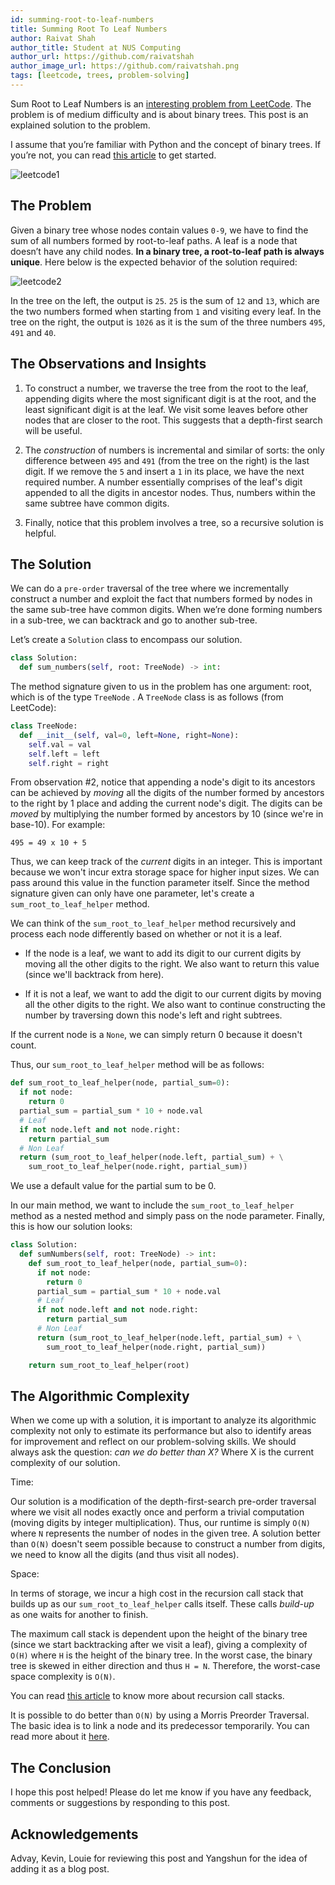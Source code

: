 ```yaml
---
id: summing-root-to-leaf-numbers
title: Summing Root To Leaf Numbers
author: Raivat Shah
author_title: Student at NUS Computing
author_url: https://github.com/raivatshah
author_image_url: https://github.com/raivatshah.png
tags: [leetcode, trees, problem-solving]
---
```


Sum Root to Leaf Numbers is an [interesting problem from LeetCode](https://leetcode.com/problems/sum-root-to-leaf-numbers/). The problem is of medium difficulty and is about binary trees. This post is an explained solution to the problem.

I assume that you’re familiar with Python and the concept of binary trees. If you’re not, you can read [this article](https://www.tutorialspoint.com/python_data_structure/python_binary_tree.htm) to get started.

<!--truncate-->

![leetcode1](https://user-images.githubusercontent.com/29497717/82636662-b01b4b80-9c35-11ea-9ffa-e84b1e13c599.jpeg)

## The Problem

Given a binary tree whose nodes contain values `0-9`, we have to find the sum of all numbers formed by root-to-leaf paths. A leaf is a node that doesn’t have any child nodes. **In a binary tree, a root-to-leaf path is always unique**. Here below is the expected behavior of the solution required:

![leetcode2](https://user-images.githubusercontent.com/29497717/82636816-0be5d480-9c36-11ea-8b2d-78bb36c865ee.jpeg)

In the tree on the left, the output is `25`. `25` is the sum of `12` and `13`, which are the two numbers formed when starting from `1` and visiting every leaf. In the tree on the right, the output is `1026` as it is the sum of the three numbers `495`, `491` and `40`.

## The Observations and Insights

1. To construct a number, we traverse the tree from the root to the leaf, appending digits where the most significant digit is at the root, and the least significant digit is at the leaf. We visit some leaves before other nodes that are closer to the root. This suggests that a depth-first search will be useful.

2. The _construction_ of numbers is incremental and similar of sorts: the only difference between `495` and `491` (from the tree on the right) is the last digit. If we remove the `5` and insert a `1` in its place, we have the next required number. A number essentially comprises of the leaf's digit appended to all the digits in ancestor nodes. Thus, numbers within the same subtree have common digits.

3. Finally, notice that this problem involves a tree, so a recursive solution is helpful.

## The Solution

We can do a `pre-order` traversal of the tree where we incrementally construct a number and exploit the fact that numbers formed by nodes in the same sub-tree have common digits. When we’re done forming numbers in a sub-tree, we can backtrack and go to another sub-tree.

Let’s create a `Solution` class to encompass our solution.

```py
class Solution:
  def sum_numbers(self, root: TreeNode) -> int:
```

The method signature given to us in the problem has one argument: root, which is of the type `TreeNode` . A `TreeNode` class is as follows (from LeetCode):

```py
class TreeNode:
  def __init__(self, val=0, left=None, right=None):
    self.val = val
    self.left = left
    self.right = right
```

From observation #2, notice that appending a node's digit to its ancestors can be achieved by _moving_ all the digits of the number formed by ancestors to the right by 1 place and adding the current node's digit. The digits can be _moved_ by multiplying the number formed by ancestors by 10 (since we're in base-10). For example:

`495 = 49 x 10 + 5`

Thus, we can keep track of the _current_ digits in an integer. This is important because we won't incur extra storage space for higher input sizes. We can pass around this value in the function parameter itself. Since the method signature given can only have one parameter, let's create a `sum_root_to_leaf_helper` method.

We can think of the `sum_root_to_leaf_helper` method recursively and process each node differently based on whether or not it is a leaf.

- If the node is a leaf, we want to add its digit to our current digits by moving all the other digits to the right. We also want to return this value (since we'll backtrack from here).

- If it is not a leaf, we want to add the digit to our current digits by moving all the other digits to the right. We also want to continue constructing the number by traversing down this node's left and right subtrees.

If the current node is a `None`, we can simply return 0 because it doesn't count.

Thus, our `sum_root_to_leaf_helper` method will be as follows:

```py
def sum_root_to_leaf_helper(node, partial_sum=0):
  if not node:
    return 0
  partial_sum = partial_sum * 10 + node.val
  # Leaf
  if not node.left and not node.right:
    return partial_sum
  # Non Leaf
  return (sum_root_to_leaf_helper(node.left, partial_sum) + \
    sum_root_to_leaf_helper(node.right, partial_sum))
```

We use a default value for the partial sum to be 0.

In our main method, we want to include the `sum_root_to_leaf_helper` method as a nested method and simply pass on the node parameter. Finally, this is how our solution looks:

```py
class Solution:
  def sumNumbers(self, root: TreeNode) -> int:
    def sum_root_to_leaf_helper(node, partial_sum=0):
      if not node:
        return 0
      partial_sum = partial_sum * 10 + node.val
      # Leaf
      if not node.left and not node.right:
        return partial_sum
      # Non Leaf
      return (sum_root_to_leaf_helper(node.left, partial_sum) + \
        sum_root_to_leaf_helper(node.right, partial_sum))

    return sum_root_to_leaf_helper(root)
```

## The Algorithmic Complexity

When we come up with a solution, it is important to analyze its algorithmic complexity not only to estimate its performance but also to identify areas for improvement and reflect on our problem-solving skills. We should always ask the question: _can we do better than X?_ Where X is the current complexity of our solution.

Time:

Our solution is a modification of the depth-first-search pre-order traversal where we visit all nodes exactly once and perform a trivial computation (moving digits by integer multiplication). Thus, our runtime is simply `O(N)` where `N` represents the number of nodes in the given tree. A solution better than `O(N)` doesn't seem possible because to construct a number from digits, we need to know all the digits (and thus visit all nodes).

Space:

In terms of storage, we incur a high cost in the recursion call stack that builds up as our `sum_root_to_leaf_helper` calls itself. These calls _build-up_ as one waits for another to finish.

The maximum call stack is dependent upon the height of the binary tree (since we start backtracking after we visit a leaf), giving a complexity of `O(H)` where `H` is the height of the binary tree. In the worst case, the binary tree is skewed in either direction and thus `H = N`. Therefore, the worst-case space complexity is `O(N)`.

You can read [this article](https://www.freecodecamp.org/news/how-recursion-works-explained-with-flowcharts-and-a-video-de61f40cb7f9/) to know more about recursion call stacks.

It is possible to do better than `O(N)` by using a Morris Preorder Traversal. The basic idea is to link a node and its predecessor temporarily. You can read more about it [here](https://www.sciencedirect.com/science/article/abs/pii/0020019079900681).

## The Conclusion

I hope this post helped! Please do let me know if you have any feedback, comments or suggestions by responding to this post.

## Acknowledgements

Advay, Kevin, Louie for reviewing this post and Yangshun for the idea of adding it as a blog post.
